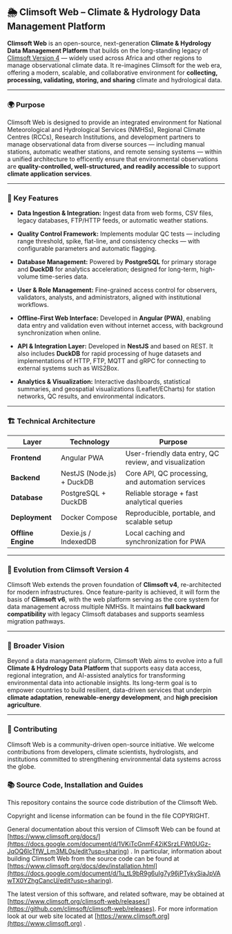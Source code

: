 ## 🌦️ Climsoft Web – Climate & Hydrology Data Management Platform

**Climsoft Web** is an open-source, next-generation **Climate & Hydrology Data Management Platform** that builds on the long-standing legacy of [Climsoft Version 4](https://github.com/climsoft) — widely used across Africa and other regions to manage observational climate data.
It re-imagines Climsoft for the web era, offering a modern, scalable, and collaborative environment for **collecting, processing, validating, storing, and sharing** climate and hydrological data. 

---

### 🌍 Purpose
Climsoft Web is designed to provide an integrated environment for National Meteorological and Hydrological Services (NMHSs), Regional Climate Centres (RCCs), Research Institutions, and development partners to manage observational data from diverse sources — including manual stations, automatic weather stations, and remote sensing systems — within a unified architecture to efficently ensure that environmental observations are **quality-controlled, well-structured, and readily accessible** to support **climate application services**.

---

### 🧩 Key Features

* **Data Ingestion & Integration:**
  Ingest data from web forms, CSV files, legacy databases, FTP/HTTP feeds, or automatic weather stations.

* **Quality Control Framework:**
  Implements modular QC tests — including range threshold, spike, flat-line, and consistency checks — with configurable parameters and automatic flagging.

* **Database Management:**
  Powered by **PostgreSQL** for primary storage and **DuckDB** for analytics acceleration; designed for long-term, high-volume time-series data.

* **User & Role Management:**
  Fine-grained access control for observers, validators, analysts, and administrators, aligned with institutional workflows.

* **Offline-First Web Interface:**
  Developed in **Angular (PWA)**, enabling data entry and validation even without internet access, with background synchronization when online.

* **API & Integration Layer:**
  Developed in **NestJS** and based on REST. It also includes **DuckDB** for rapid processing of huge datasets and implementations of HTTP, FTP, MQTT and gRPC for connecting to external systems such as WIS2Box.

* **Analytics & Visualization:**
  Interactive dashboards, statistical summaries, and geospatial visualizations (Leaflet/ECharts) for station networks, QC results, and environmental indicators.

---

### 🏗️ Technical Architecture

| Layer              | Technology           | Purpose                                                |
| ------------------ | -------------------- | ------------------------------------------------------ |
| **Frontend**       | Angular PWA          | User-friendly data entry, QC review, and visualization |
| **Backend**        | NestJS (Node.js)  + DuckDB       | Core API, QC processing, and automation services       |
| **Database**       | PostgreSQL + DuckDB  | Reliable storage + fast analytical queries             |
| **Deployment**     | Docker Compose       | Reproducible, portable, and scalable setup             |
| **Offline Engine** | Dexie.js / IndexedDB | Local caching and synchronization for PWA              |

---

### 🧠 Evolution from Climsoft Version 4

Climsoft Web extends the proven foundation of **Climsoft v4**, re-architected for modern infrastructures.
Once feature-parity is achieved, it will form the basis of **Climsoft v6**, with the web platform serving as the core system for data management across multiple NMHSs.
It maintains **full backward compatibility** with legacy Climsoft databases and supports seamless migration pathways.

---

### 🌱 Broader Vision

Beyond a data management plaform, Climsoft Web aims to evolve into a full **Climate & Hydrology Data Platform** that supports easy data access, regional integration, and AI-assisted analytics for transforming environmental data into actionable insights.
Its long-term goal is to empower countries to build resilient, data-driven services that underpin **climate adaptation**, **renewable-energy development**, and **high precision agriculture**.

---

### 🤝 Contributing

Climsoft Web is a community-driven open-source initiative.
We welcome contributions from developers, climate scientists, hydrologists, and institutions committed to strengthening environmental data systems across the globe.

### 📚 Source Code, Installation and Guides

This repository contains the source code distribution of the Climsoft Web.

Copyright and license information can be found in the file COPYRIGHT.

General documentation about this version of Climsoft Web can be found at [https://www.climsoft.org/docs/](https://docs.google.com/document/d/1VKiTcGnmF42iKSrzLFWt0UGz-JqOQ6lcTfW_Lm3ML0s/edit?usp=sharing) . In particular, information about building Climsoft Web from the source code can be found at [https://www.climsoft.org/docs/dev/installation.html](https://docs.google.com/document/d/1u_tL9bR9g6uIg7y96jPTykySiaJpVAwTX0YZhgCancU/edit?usp=sharing).

The latest version of this software, and related software, may be obtained at [https://www.climsoft.org/climsoft-web/releases/](https://github.com/climsoft/climsoft-web/releases). For more information look at our web site located at [https://www.climsoft.org](https://www.climsoft.org) .


